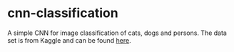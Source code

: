 # cnn-classification
A simple CNN for image classification of cats, dogs and persons.
The data set is from Kaggle and can be found [here](https://www.kaggle.com/prasunroy/natural-images).
